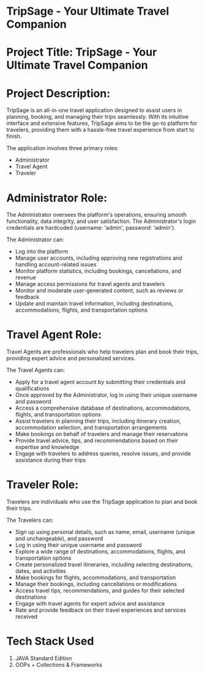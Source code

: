 # **TripSage - Your Ultimate Travel Companion**

# **Project Title: TripSage - Your Ultimate Travel Companion**

# **Project Description:**

TripSage is an all-in-one travel application designed to assist users in planning, booking, and managing their trips seamlessly. With its intuitive interface and extensive features, TripSage aims to be the go-to platform for travelers, providing them with a hassle-free travel experience from start to finish.

The application involves three primary roles:

- Administrator
- Travel Agent
- Traveler

# **Administrator Role:**

The Administrator oversees the platform's operations, ensuring smooth functionality, data integrity, and user satisfaction. The Administrator's login credentials are hardcoded (username: 'admin', password: 'admin').

The Administrator can:

- Log into the platform
- Manage user accounts, including approving new registrations and handling account-related issues
- Monitor platform statistics, including bookings, cancellations, and revenue
- Manage access permissions for travel agents and travelers
- Monitor and moderate user-generated content, such as reviews or feedback
- Update and maintain travel information, including destinations, accommodations, flights, and transportation options

# **Travel Agent Role:**

Travel Agents are professionals who help travelers plan and book their trips, providing expert advice and personalized services.

The Travel Agents can:

- Apply for a travel agent account by submitting their credentials and qualifications
- Once approved by the Administrator, log in using their unique username and password
- Access a comprehensive database of destinations, accommodations, flights, and transportation options
- Assist travelers in planning their trips, including itinerary creation, accommodation selection, and transportation arrangements
- Make bookings on behalf of travelers and manage their reservations
- Provide travel advice, tips, and recommendations based on their expertise and knowledge
- Engage with travelers to address queries, resolve issues, and provide assistance during their trips

# **Traveler Role:**

Travelers are individuals who use the TripSage application to plan and book their trips.

The Travelers can:

- Sign up using personal details, such as name, email, username (unique and unchangeable), and password
- Log in using their unique username and password
- Explore a wide range of destinations, accommodations, flights, and transportation options
- Create personalized travel itineraries, including selecting destinations, dates, and activities
- Make bookings for flights, accommodations, and transportation
- Manage their bookings, including cancellations or modifications
- Access travel tips, recommendations, and guides for their selected destinations
- Engage with travel agents for expert advice and assistance
- Rate and provide feedback on their travel experiences and services received



# Tech Stack Used
1. JAVA Standard Edition
2. OOPs + Collections & Frameworks